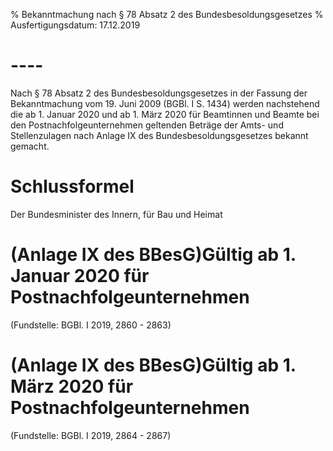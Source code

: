 % Bekanntmachung nach § 78 Absatz 2 des Bundesbesoldungsgesetzes
% Ausfertigungsdatum: 17.12.2019
 
# ----

Nach § 78 Absatz 2 des Bundesbesoldungsgesetzes in der Fassung der Bekanntmachung vom 19. Juni 2009 (BGBl. I S. 1434) werden nachstehend die ab 1. Januar 2020 und ab 1. März 2020 für Beamtinnen und Beamte bei den Postnachfolgeunternehmen geltenden Beträge der Amts- und Stellenzulagen nach Anlage IX des Bundesbesoldungsgesetzes bekannt gemacht.

# Schlussformel

Der Bundesminister des Innern, für Bau und Heimat

# (Anlage IX des BBesG)Gültig ab 1. Januar 2020 für Postnachfolgeunternehmen

(Fundstelle: BGBl. I 2019, 2860 - 2863)

# (Anlage IX des BBesG)Gültig ab 1. März 2020 für Postnachfolgeunternehmen

(Fundstelle: BGBl. I 2019, 2864 - 2867)
